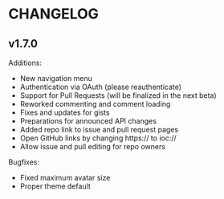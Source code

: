 # CHANGELOG

## v1.7.0

Additions:

* New navigation menu
* Authentication via OAuth (please reauthenticate)
* Support for Pull Requests (will be finalized in the next beta)
* Reworked commenting and comment loading
* Fixes and updates for gists
* Preparations for announced API changes
* Added repo link to issue and pull request pages
* Open GitHub links by changing https:// to ioc://
* Allow issue and pull editing for repo owners

Bugfixes:

* Fixed maximum avatar size
* Proper theme default
